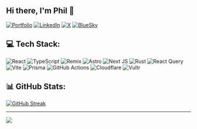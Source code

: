 ## Hi there, I'm Phil 👋

[![Portfolio](https://img.shields.io/badge/Portfolio-000?logo=vercel&logoColor=yellow&style=for-the-badge)](https://philvr.ca)
[![LinkedIn](https://img.shields.io/badge/LinkedIn-%230077B5.svg?logo=linkedin&logoColor=white&style=for-the-badge)](https://linkedin.com/in/philvr)
[![X](https://img.shields.io/badge/X-black.svg?logo=X&logoColor=white&style=for-the-badge)](https://x.com/FIL1994)
[![BlueSky](https://img.shields.io/badge/-Bluesky-3686f7?&logo=icloud&logoColor=white&style=for-the-badge)](https://bsky.app/profile/philvr.ca)

## 💻 Tech Stack:
![React](https://img.shields.io/badge/react-%2320232a.svg?style=for-the-badge&logo=react&logoColor=%2361DAFB) ![TypeScript](https://img.shields.io/badge/typescript-%23007ACC.svg?style=for-the-badge&logo=typescript&logoColor=white) ![Remix](https://img.shields.io/badge/remix-%23000.svg?style=for-the-badge&logo=remix&logoColor=white)  ![Astro](https://img.shields.io/badge/astro-%232C2052.svg?style=for-the-badge&logo=astro&logoColor=white) ![Next JS](https://img.shields.io/badge/Next-black?style=for-the-badge&logo=next.js&logoColor=white) ![Rust](https://img.shields.io/badge/rust-%23000000.svg?style=for-the-badge&logo=rust&logoColor=white) ![React Query](https://img.shields.io/badge/-React%20Query-FF4154?style=for-the-badge&logo=react%20query&logoColor=white) ![Vite](https://img.shields.io/badge/vite-%23646CFF.svg?style=for-the-badge&logo=vite&logoColor=white) ![Prisma](https://img.shields.io/badge/Prisma-3982CE?style=for-the-badge&logo=Prisma&logoColor=white) ![GitHub Actions](https://img.shields.io/badge/github%20actions-%232671E5.svg?style=for-the-badge&logo=githubactions&logoColor=white) ![Cloudflare](https://img.shields.io/badge/Cloudflare-F38020?style=for-the-badge&logo=Cloudflare&logoColor=white) ![Vultr](https://img.shields.io/badge/Vultr-007BFC.svg?style=for-the-badge&logo=vultr)


## 📊 GitHub Stats:
[![GitHub Streak](https://github-readme-streak-stats.herokuapp.com?user=FIL1994&theme=nightowl&hide_border=true&border_radius=0)](https://git.io/streak-stats)

<!--
![Top Languages](https://github-readme-stats.vercel.app/api/top-langs/?username=FIL1994&theme=dark&hide_border=true&include_all_commits=true&count_private=true&layout=compact)
-->

---
[![](https://visitcount.itsvg.in/api?id=FIL1994&label=Profile%20Views&color=12&icon=1&pretty=false)](https://visitcount.itsvg.in)

<!-- Created with GPRM ( https://gprm.itsvg.in ) -->
<!--
**FIL1994/FIL1994** is a ✨ _special_ ✨ repository because its `README.md` (this file) appears on your GitHub profile.

Here are some ideas to get you started:

- 🔭 I’m currently working on ...
- 🌱 I’m currently learning ...
- 👯 I’m looking to collaborate on ...
- 🤔 I’m looking for help with ...
- 💬 Ask me about ...
- 📫 How to reach me: ...
- 😄 Pronouns: ...
- ⚡ Fun fact: ...
-->
